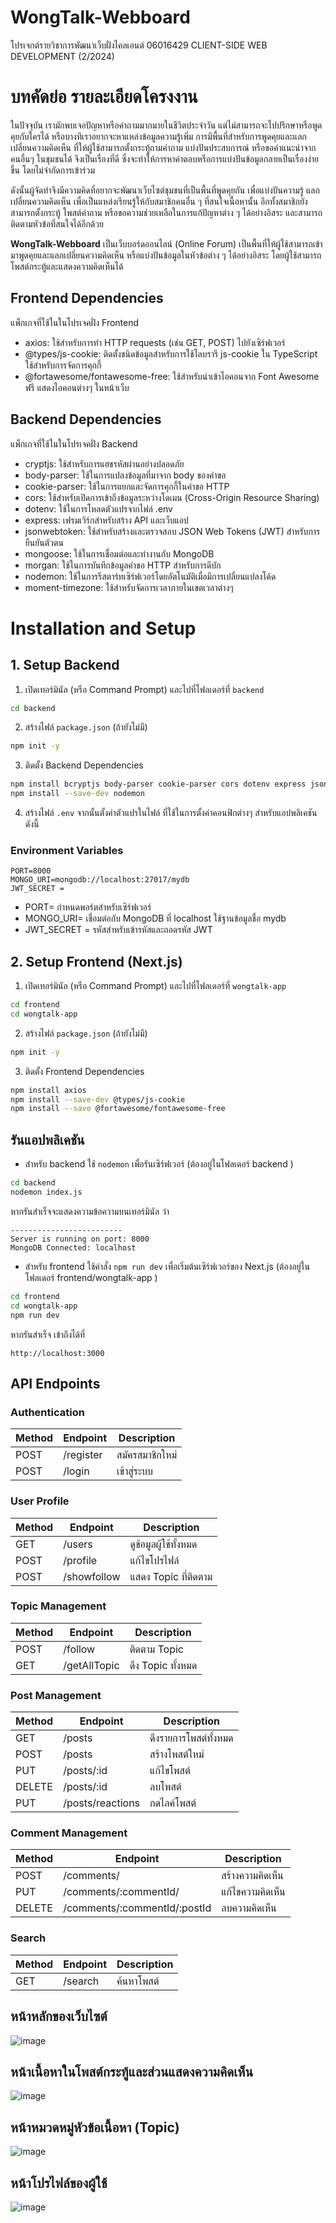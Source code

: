 # WongTalk-Webboard

โปรเจกต์รายวิชาการพัฒนาเว็บฝั่งไคลเอนต์ 06016429 CLIENT-SIDE WEB DEVELOPMENT (2/2024) <br>


# บทคัดย่อ รายละเอียดโครงงาน
ในปัจจุบัน เรามักพบเจอปัญหาหรือคำถามมากมายในชีวิตประจำวัน แต่ไม่สามารถจะไปปรึกษาหรือพูดคุยกับใครได้ หรือบางทีเราอยากจะหาแหล่งข้อมูลความรู้เพิ่ม การมีพื้นที่สำหรับการพูดคุยและแลกเปลี่ยนความคิดเห็น ที่ให้ผู้ใช้สามารถตั้งกระทู้ถามคำถาม แบ่งปันประสบการณ์ หรือขอคำแนะนำจากคนอื่นๆ ในชุมชนได้ จึงเป็นเรื่องที่ดี ซึ่งจะทำให้การหาคำตอบหรือการแบ่งปันข้อมูลกลายเป็นเรื่องง่ายขึ้น โดยไม่จำกัดการเข้าร่วม

ดังนั้นผู้จัดทำจึงมีความคิดที่อยากจะพัฒนาเว็บไซต์ชุมชนที่เป็นพื้นที่พูดคุยกัน เพื่อแบ่งปันความรู้ แลกเปลี่ยนความคิดเห็น เพื่อเป็นแหล่งเรียนรู้ให้กับสมาชิกคนอื่น ๆ ที่สนใจเนื้อหานั้น อีกทั้งสมาชิกยังสามารถตั้งกระทู้ โพสต์คำถาม หรือขอความช่วยเหลือในการแก้ปัญหาต่าง ๆ  ได้อย่างอิสระ และสามารถติดตามหัวข้อที่สนใจได้อีกด้วย

**WongTalk-Webboard** เป็นเว็บบอร์ดออนไลน์ (Online Forum) เป็นพื้นที่ให้ผู้ใช้สามารถเข้ามาพูดคุยและแลกเปลี่ยนความคิดเห็น หรือแบ่งปันข้อมูลในหัวข้อต่าง ๆ ได้อย่างอิสระ โดยผู้ใช้สามารถโพสต์กระทู้และแสดงความคิดเห็นได้
## Frontend Dependencies
แพ็กเกจที่ใช้ในในโปรเจคฝั่ง Frontend
- axios: ใช้สำหรับการทำ HTTP requests (เช่น GET, POST) ไปยังเซิร์ฟเวอร์
- @types/js-cookie: ติดตั้งชนิดข้อมูลสำหรับการใช้ไลบรารี js-cookie ใน TypeScript ใช้สำหรับการจัดการคุกกี้
- @fortawesome/fontawesome-free: ใช้สำหรับนำเข้าไอคอนจาก Font Awesome ฟรี แสดงไอคอนต่างๆ ในหน้าเว็บ

## Backend Dependencies
แพ็กเกจที่ใช้ในในโปรเจคฝั่ง Backend
- cryptjs: ใช้สำหรับการแฮชรหัสผ่านอย่างปลอดภัย
- body-parser: ใช้ในการแปลงข้อมูลที่มาจาก body ของคำขอ
- cookie-parser: ใช้ในการแยกและจัดการคุกกี้ในคำขอ HTTP
- cors: ใช้สำหรับเปิดการเข้าถึงข้อมูลระหว่างโดเมน (Cross-Origin Resource Sharing)
- dotenv: ใช้ในการโหลดตัวแปรจากไฟล์ .env
- express: เฟรมเวิร์กสำหรับสร้าง API และเว็บแอป
- jsonwebtoken: ใช้สำหรับสร้างและตรวจสอบ JSON Web Tokens (JWT) สำหรับการยืนยันตัวตน
- mongoose: ใช้ในการเชื่อมต่อและทำงานกับ MongoDB
- morgan: ใช้ในการบันทึกข้อมูลคำขอ HTTP สำหรับการดีบัก
- nodemon: ใช้ในการรีสตาร์ทเซิร์ฟเวอร์โดยอัตโนมัติเมื่อมีการเปลี่ยนแปลงโค้ด
- moment-timezone: ใช้สำหรับจัดการเวลาภายในเขตเวลาต่างๆ


# Installation and Setup
## 1. Setup Backend
1. เปิดเทอร์มินัล (หรือ Command Prompt) และไปที่โฟลเดอร์ที่ ```backend```
```bash
cd backend
```

2. สร้างไฟล์ ```package.json``` (ถ้ายังไม่มี)
```bash
npm init -y
```

3. ติดตั้ง Backend Dependencies
```bash
npm install bcryptjs body-parser cookie-parser cors dotenv express jsonwebtoken mongoose morgan moment-timezone
npm install --save-dev nodemon
```

4. สร้างไฟล์ ```.env```  จากนั้นตั้งค่าตัวแปรในไฟล์ ที่ใช้ในการตั้งค่าคอนฟิกต่างๆ สำหรับแอปพลิเคชัน ดังนี้
### Environment Variables
```
PORT=8000
MONGO_URI=mongodb://localhost:27017/mydb
JWT_SECRET =  
```

- PORT=  กำหนดพอร์ตสำหรับเซิร์ฟเวอร์
- MONGO_URI=  เชื่อมต่อกับ MongoDB ที่ localhost ใช้ฐานข้อมูลชื่อ mydb 
- JWT_SECRET =   รหัสสำหรับเข้ารหัสและถอดรหัส JWT



## 2. Setup Frontend (Next.js)
1. เปิดเทอร์มินัล (หรือ Command Prompt) และไปที่โฟลเดอร์ที่ ```wongtalk-app```
```bash
cd frontend
cd wongtalk-app
```

2. สร้างไฟล์ ```package.json``` (ถ้ายังไม่มี)
```bash
npm init -y
```

3. ติดตั้ง Frontend Dependencies
```bash
npm install axios
npm install --save-dev @types/js-cookie
npm install --save @fortawesome/fontawesome-free
```

## รันแอปพลิเคชัน
- สำหรับ backend ใช้ ```nodemon``` เพื่อรันเซิร์ฟเวอร์ (ต้องอยู่ในโฟลเดอร์ backend )
```bash
cd backend
nodemon index.js
```

หากรันสำเร็จจะแสดงความข้อความบนเทอร์มินัล ว่า
```
-------------------------
Server is running on port: 8000
MongoDB Connected: localhost
```

- สำหรับ frontend ใช้คำสั่ง ```npm run dev``` เพื่อเริ่มต้นเซิร์ฟเวอร์ของ Next.js (ต้องอยู่ในโฟลเดอร์ frontend/wongtalk-app )
```bash
cd frontend
cd wongtalk-app
npm run dev
```

หากรันสำเร็จ เข้าถึงได้ที่ 
```
http://localhost:3000
```

## API Endpoints

### **Authentication**

| **Method** | **Endpoint**                  | **Description**             |
|------------|-------------------------------|-----------------------------|
| POST       | /register                     | สมัครสมาชิกใหม่            |
| POST       | /login                        | เข้าสู่ระบบ                 |


### **User Profile**

| **Method** | **Endpoint**                  | **Description**             |
|------------|-------------------------------|-----------------------------|
| GET        | /users                        | ดูข้อมูลผู้ใช้ทั้งหมด     |
| POST       | /profile                      | แก้ไขโปรไฟล์               |
| POST       | /showfollow                   | แสดง Topic ที่ติดตาม       |

### **Topic Management**

| **Method** | **Endpoint**                  | **Description**             |
|------------|-------------------------------|-----------------------------|
| POST       | /follow                       | ติดตาม Topic                |
| GET        | /getAllTopic                  | ดึง Topic ทั้งหมด           |


### **Post Management**

| **Method** | **Endpoint**                  | **Description**             |
|------------|-------------------------------|-----------------------------|
| GET        | /posts                        | ดึงรายการโพสต์ทั้งหมด     |
| POST       | /posts                        | สร้างโพสต์ใหม่             |
| PUT        | /posts/:id                    | แก้ไขโพสต์                 |
| DELETE     | /posts/:id                    | ลบโพสต์                    |
| PUT        | /posts/reactions              | กดไลค์โพสต์                |

### **Comment Management**

| **Method** | **Endpoint**                  | **Description**             |
|------------|-------------------------------|-----------------------------|
| POST       | /comments/                    | สร้างความคิดเห็น           |
| PUT        | /comments/:commentId/         | แก้ไขความคิดเห็น           |
| DELETE     | /comments/:commentId/:postId  | ลบความคิดเห็น              |

### **Search**

| **Method** | **Endpoint**                  | **Description**             |
|------------|-------------------------------|-----------------------------|
| GET        | /search                       | ค้นหาโพสต์                |


## หน้าหลักของเว็บไซต์
![image](https://github.com/user-attachments/assets/cd183362-7ad8-4c20-abf2-7690b33e3ba6)

## หน้าเนื้อหาในโพสต์กระทู้และส่วนแสดงความคิดเห็น 
![image](https://github.com/user-attachments/assets/2a9d4ba4-16b5-4f17-87e1-cd17e02803c9)

## หน้าหมวดหมู่หัวข้อเนื้อหา (Topic)
![image](https://github.com/user-attachments/assets/8dd4db1e-cbd4-4eb9-8cc0-ecec4fc3c9b3)

## หน้าโปรไฟล์ของผู้ใช้ 
![image](https://github.com/user-attachments/assets/1ad95906-65eb-4254-92c8-ab3687cf31de)
